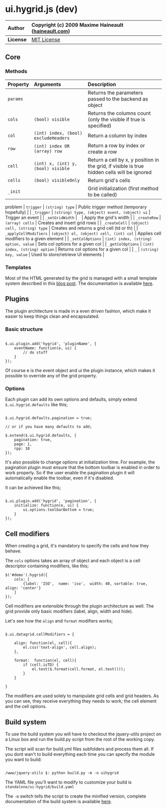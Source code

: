 # ui.hygrid.js (dev) #

| **Author** | Copyright (c) 2009 Maxime Haineault ([haineault.com](http://haineault.com)) |
|:-----------|:----------------------------------------------------------------------------|
| **License** | [MIT License](http://www.opensource.org/licenses/mit-license.php) |

## Core ##

### Methods ###

| **Property** | **Arguments** | **Description** |
|:-------------|:--------------|:----------------|
| `params` | ` ` | Returns the parameters passed to the backend as object |
| `cols` | `(bool) visible` | Returns the columns count (only the visible if true is specified) |
| `col` | `(int) index, (bool) excludeHeaders` | Return a column by index |
| `row` | `(int) index OR (array) row` | Return a row by index or create a row |
| `cell` | `(int) x, (int) y, (bool) visible` | Return a cell by x, y position in the grid, if visible is true hidden cells will be ignored |
| `cells` | `(bool) visibleOnly` | Return grid's cells |
| `_init` | ` ` | Grid initialization (first method to be called) |
problem 
| `trigger` | `(string) type` | Public trigger method (temporary hopefully) |
| `_trigger` | `(string) type, (object) event, (object) ui` | Trigger an event |
| `_setGridWidth` | ` ` | Apply the grid's width |
| `_createRow` | `(array) cells` | Creates and insert grid rows |
| `_createCell` | `(object) cell, (string) type` | Creates and returns a grid cell (td or th) |
| `_applyCellModifiers` | `(object) el, (object) cell, (int) col` | Applies cell modifiers to a given element |
| `_setColOptions` | `(int) index, (string) option, value` | Sets col options for a given col |
| `_getColOptions` | `(int) index, (string) option` | Returns col options for a given col |
| `_` | `(string) key, value` | Used to store/retrieve UI elements |

### Templates ###

Most of the HTML generated by the grid is managed with a small template system described in this [blog post](http://haineault.com/blog/82/). The documentation is available [here](StringFormat.md).

## Plugins ##

The plugin architecture is made in a even driven fashion, which make it easier to keep things clean and encapsulated.

### Basic structure ###

```

$.ui.plugin.add('hygrid', 'pluginName', {
    eventName: function(e, ui) {
        // do stuff
    }
});

```

Of course e is the event object and ui the plugin instance, which makes it possible to override any of the grid property.

### Options ###

Each plugin can add its own options and defaults, simply extend `$.ui.hygrid.defaults` like this;

```

$.ui.hygrid.defaults.pagination = true;

// or if you have many defaults to add;

$.extend($.ui.hygrid.defaults, {
    pagination: true,
    page: 1,
    rpp: 10
});

```

It's also possible to change options at initialization time. For example, the pagination plugin must ensure that the bottom toolbar is enabled in order to work properly. So if the user enable the pagination plugin it will automatically enable the toolbar, even if it's disabled.

It can be achieved like this;

```

$.ui.plugin.add('hygrid', 'pagination', {
    initialize: function(e, ui) {
        ui.options.toolbarBottom = true;
    }
});
```

## Cell modifiers ##

When creating a grid, it's mandatory to specify the cells and how they behave.

The `cols` options takes an array of object and each object is a cell descriptor containing modifiers, like this;

```
$('#demo').hygrid({
    cols: [
        {label: 'ISO',  name: 'iso',  width: 40, sortable: true, align: 'center'}
    ]
});
```

Cell modifiers are extensible through the plugin architecture as well. The grid provide only basic modifiers (label, align, width and hide).

Let's see how the `align` and `format` modifiers works;

```

$.ui.datagrid.cellModifiers = {

    align: function(el, cell){ 
        el.css('text-align', cell.align); 
    },

    format:  function(el, cell){ 
        if (cell.isTD) {
            el.text($.format(cell.format, el.text())); 
        }
    }

}

```

The modifiers are used solely to manipulate grid cells and grid headers. As you can see, they receive everything they needs to work; the cell element and the cell options.

## Build system ##

To use the build system you will have to checkout the jquery-utils project on a Linux box and run the build.py script from the root of the working copy.

The script will scan for build.yml files subfolders and process them all. If you dont wan't to build everything each time you can specify the module you want to build:

```

/www/jquery-utils $: python build.py -m -o uihygrid

```

The YAML file you'll want to modify to customize your build is `standalone/ui-hygrid/build.yaml`

The `-m` switch tells the script to create the minified version, complete documentation of the build system is available [here](BuildSystem.md).